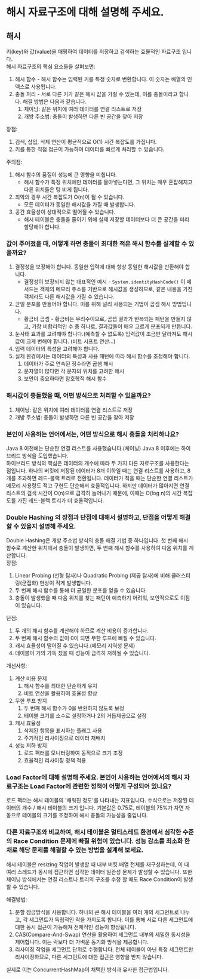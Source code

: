 # 해시 자료구조에 대해 설명해 주세요.

## 해시

키(key)와 값(value)을 매핑하여 데이터를 저장하고 검색하는 효율적인 자료구조 입니다.<br>
해시 자료구조의 핵심 요소들을 살펴보면:<br>

1. 해시 함수 - 해시 함수는 입력된 키를 특정 숫자로 변환합니다. 이 숫자는 배열의 인덱스로 사용됩니다.
2. 충돌 처리 - 서로 다른 키가 같은 해시 값을 가질 수 있는데, 이를 충돌이라고 합니다. 해결 방법은 다음과 같습니다.
   1. 체이닝: 같은 위치에 여러 데이터를 연결 리스트로 저장
   2. 개방 주소법: 충돌이 발생하면 다른 빈 공간을 찾아 저장

장점: <br>

1. 검색, 삽입, 삭제 연산이 평균적으로 O(1) 시간 복잡도를 가집니다.
2. 키를 통한 직접 접근이 가능하여 데이터를 빠르게 처리할 수 있습니다.

주의점: <br>

1. 해시 함수의 품질이 성능에 큰 영향을 미칩니다. <br>
   - 해시 함수가 특정 위치에만 데이터를 몰아넣는다면, 그 위치는 매우 혼잡해지고 다른 위치들은 텅 비게 됩니다.
2. 최악의 경우 시간 복잡도가 O(n)이 될 수 있습니다. <br>
   - 모든 데이터가 동일한 해시값을 가질 때 발생합니다.
3. 공간 효율성이 상대적으로 떨어질 수 있습니다. <br>
   - 해시 테이블은 충돌을 줄이기 위해 실제 저장할 데이터보다 더 큰 공간을 미리 할당해야 합니다.

### 값이 주어졌을 때, 어떻게 하면 충돌이 최대한 적은 해시 함수를 설계할 수 있을까요?

1. 결정성을 보장해야 합니다. 동일한 입력에 대해 항상 동일한 해시값을 반환해야 합니다.
   - 결정성이 보장되지 않는 대표적인 예시 - `System.identityHashCode()` 이 메서드는 객체의 메모리 주소를 기반으로 해시값을 생성하므로, 같은 내용을 가진 객체라도 다른 해시값을 가질 수 있습니다.
2. 균일 분포를 만들어야 합니다. 이를 위해 널리 사용되는 기법이 곱셈 해시 방법입니다.
   - 황금비 곱셈 - 황금비는 무리수이므로, 곰셉 결과가 반복되는 패턴을 만들지 않고, 가장 비합리적인 수 중 하나로, 결과값들이 매우 고르게 분포되게 만듭니다.
3. 눈사태 효과를 고려해야 합니다.(예측할 수 없도록) 입력값이 조금만 달라져도 해시값이 크게 변해야 합니다. (비트 시프트 연산...)
4. 입력 데이터의 특성을 고려해야 합니다.
5. 실제 환경에서는 데이터의 특성과 사용 패턴에 따라 해시 함수를 조정해야 합니다.
   1. 데이터가 주로 연속된 정수라면 곱셈 해시
   2. 문자열이 많다면 각 문자의 위치를 고려한 해시
   3. 보안이 중요하다면 암호학적 해시 함수

### 해시값이 충돌했을 때, 어떤 방식으로 처리할 수 있을까요?

1. 체이닝: 같은 위치에 여러 데이터를 연결 리스트로 저장
2. 개방 주소법: 충돌이 발생하면 다른 빈 공간을 찾아 저장

### 본인이 사용하는 언어에서는, 어떤 방식으로 해시 충돌을 처리하나요?

Java 8 이전에는 단순한 연결 리스트를 사용했습니다.(체이닝) Java 8 이후에는 하이브리드 방식을 도입했습니다.<br>
하이브리드 방식의 핵심은 데이터의 개수에 따라 두 가지 다른 자료구조를 사용한다는 점입니다. 하나의 버킷에 저장된 데이터가 8개 이하일 때는 연결 리스트를 사용하고, 8개를 초과하면 레드-블랙 트리로 전환됩니다. 데이터가 적을 때는 단순한 연결 리스트가 메모리 사용량도 적고 구현도 단순해서 효율적입니다. 하지만 데이터가 많아지면 연결 리스트의 검색 시간이 O(n)으로 급격히 늘어나기 때문에, 이때는 O(log n)의 시간 복잡도를 가진 레드-블랙 트리가 더 효율적입니다.

### Double Hashing 의 장점과 단점에 대해서 설명하고, 단점을 어떻게 해결할 수 있을지 설명해 주세요.

Double Hashing은 개방 주소법 방식의 충돌 해결 기법 중 하나입니다. 첫 번째 해시 함수로 계산한 위치에서 충돌이 발생하면, 두 번째 해시 함수를 사용하여 다음 위치를 계산합니다. <br>
장점: <br>

1. Linear Probing (선형 탐사)나 Quadratic Probing (제곱 탐사)에 비해 클러스터링(군집화) 현상이 적게 발생합니다.
2. 두 번째 해시 함수를 통해 더 균일한 분포를 얻을 수 있습니다.
3. 충돌이 발생했을 때 다음 위치를 찾는 패턴이 예측하기 어려워, 보안적으로도 이점이 있습니다.

단점: <br>

1. 두 개의 해시 함수를 계산해야 하므로 계산 비용이 증가합니다.
2. 두 번째 해시 함수의 값이 0이 되면 무한 루프에 빠질 수 있습니다.
3. 캐시 효율성이 떨어질 수 있습니다.(메모리 지역성 문제)
4. 테이블이 거의 가득 찼을 때 성능이 급격히 저하될 수 있습니다.

개선사항: <br>

1. 계산 비용 문제
   1. 해시 함수를 최대한 단순하게 유지
   2. 비트 연산을 활용하여 효율성 향상
2. 무한 루프 방지
   1. 두 번째 해시 함수가 0을 반환하지 않도록 보정
   2. 테이블 크기를 소수로 설정하거나 2의 거듭제곱으로 설정
3. 캐시 효율성
   1. 삭제된 항목을 표시하는 플래그 사용
   2. 주기적인 리사이징으로 데이터 재배치
4. 성능 저하 방지
   1. 로드 팩터를 모니터링하여 동적으로 크기 조정
   2. 효율적인 리사이징 정책 적용

### Load Factor에 대해 설명해 주세요. 본인이 사용하는 언어에서의 해시 자료구조는 Load Factor에 관련한 정책이 어떻게 구성되어 있나요?

로드 팩터는 해시 테이블의 '채워진 정도'를 나타내는 지표입니다. 수식으로는 저장된 데이터의 개수 / 해시 테이블의 크기 입니다.
기본값은 0.75로, 테이블의 75%가 차면 자동으로 테이블의 크기를 조정하여 해시 충돌의 가능성을 줄입니다.

### 다른 자료구조와 비교하여, 해시 테이블은 멀티스레드 환경에서 심각한 수준의 Race Condition 문제에 빠질 위험이 있습니다. 성능 감소를 최소화 한 채로 해당 문제를 해결할 수 있는 방법을 설계해 보세요.

해시 테이블은 resizing 작업이 발생할 때 내부 버킷 배열 전체를 재구성하는데, 이 때 여러 스레드가 동시에 접근하면 심각한 데이터 일관성 문제가 발생할 수 있습니다. 또한 체이닝 방식에서는 연결 리스트나 트리의 구조를 수정 할 때도 Race Condition이 발생할 수 있습니다.

해결방법: <br>

1. 분할 잠금방식을 사용합니다. 하나의 큰 해시 테이블을 여러 개의 세그먼트로 나누고, 각 세그먼트가 독립적인 락을 가지도록 합니다. 이를 통해 서로 다른 세그먼트에 대한 동시 접근이 가능해져 전체적인 성능이 향상됩니다.
2. CAS(Compare-And-Swap) 연산을 활용하여 세그먼트 내부의 세밀한 동시성을 제어합니다. 이는 락보다 더 가벼운 동기화 방식을 제공합니다.
3. 리사이징 작업을 세그먼트 단위로 수행합니다. 전체 테이블이 아닌 특정 세그먼트만 리사이징하므로, 다른 세그먼트에 대한 접근은 영향을 받지 않습니다.

실제로 이는 ConcurrentHashMap이 채택한 방식과 유사한 접근법입니다.
